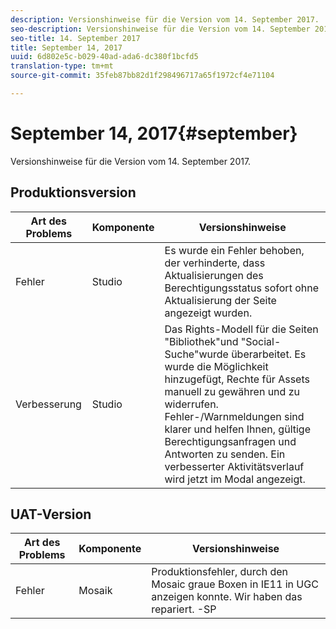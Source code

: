 ```yaml
---
description: Versionshinweise für die Version vom 14. September 2017.
seo-description: Versionshinweise für die Version vom 14. September 2017.
seo-title: 14. September 2017
title: September 14, 2017
uuid: 6d802e5c-b029-40ad-ada6-dc380f1bcfd5
translation-type: tm+mt
source-git-commit: 35feb87bb82d1f298496717a65f1972cf4e71104

---
```



# September 14, 2017{#september}

Versionshinweise für die Version vom 14. September 2017.

## Produktionsversion

| **Art des Problems** | **Komponente** | **Versionshinweise** |
|---|---|---|
| Fehler | Studio | Es wurde ein Fehler behoben, der verhinderte, dass Aktualisierungen des Berechtigungsstatus sofort ohne Aktualisierung der Seite angezeigt wurden. |
| Verbesserung | Studio | Das Rights-Modell für die Seiten "Bibliothek"und "Social-Suche"wurde überarbeitet. Es wurde die Möglichkeit hinzugefügt, Rechte für Assets manuell zu gewähren und zu widerrufen. Fehler-/Warnmeldungen sind klarer und helfen Ihnen, gültige Berechtigungsanfragen und Antworten zu senden. Ein verbesserter Aktivitätsverlauf wird jetzt im Modal angezeigt. |

## UAT-Version

| **Art des Problems** | **Komponente** | **Versionshinweise** |
|---|---|---|
| Fehler | Mosaik | Produktionsfehler, durch den Mosaic graue Boxen in IE11 in UGC anzeigen konnte. Wir haben das repariert. -SP |

